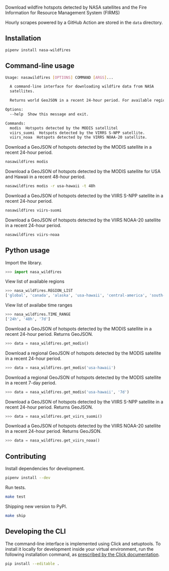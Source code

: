 Download wildfire hotspots detected by NASA satellites and the Fire Information for Resource Management System (FIRMS)

Hourly scrapes powered by a GitHub Action are stored in the `data` directory.

## Installation

```bash
pipenv install nasa-wildfires
```

## Command-line usage

```bash
Usage: nasawildfires [OPTIONS] COMMAND [ARGS]...

  A command-line interface for downloading wildfire data from NASA
  satellites.

  Returns world GeoJSON in a recent 24-hour period. For available regions and time ranges, see options.

Options:
  --help  Show this message and exit.

Commands:
  modis  Hotspots detected by the MODIS satellitel
  viirs_suomi  Hotspots detected by the VIRRS S-NPP satellite.
  viirs_noaa  Hotspots detected by the VIRRS NOAA-20 satellite.
```
Download a GeoJSON of hotspots detected by the MODIS satellite in a recent 24-hour period.

```bash
nasawildfires modis
```

Download a GeoJSON of hotspots detected by the MODIS satellite for USA and Hawaii in a recent 48-hour period.

```bash
nasawildfires modis -r usa-hawaii -t 48h
```

Download a GeoJSON of hotspots detected by the VIIRS S-NPP satellite in a recent 24-hour period.

```bash
nasawildfires viirs-suomi
```

Download a GeoJSON of hotspots detected by the VIIRS NOAA-20 satellite in a recent 24-hour period.

```bash
nasawildfires viirs-noaa
```

## Python usage

Import the library.

```python
>>> import nasa_wildfires
```

View list of available regions
```python
>>> nasa_wildfires.REGION_LIST
['global', 'canada', 'alaska', 'usa-hawaii', 'central-america', 'south-america', 'europe', 'north-central-africa', 'southern-africa', 'russia-asia', 'south-asia', 'southeast-asia', 'australia-newzealand']
```

View list of availabe time ranges
```python
>>> nasa_wildfires.TIME_RANGE
['24h', '48h', '7d']
```

Download a GeoJSON of hotspots detected by the MODIS satellite in a recent 24-hour period. Returns GeoJSON.

```python
>>> data = nasa_wildfires.get_modis()
```

Download a regional GeoJSON of hotspots detected by the MODIS satellite in a recent 24-hour period.

```python
>>> data = nasa_wildfires.get_modis('usa-hawaii')
```

Download a regional GeoJSON of hotspots detected by the MODIS satellite in a recent 7-day period.

```python
>>> data = nasa_wildfires.get_modis('usa-hawaii', '7d')
```

Download a GeoJSON of hotspots detected by the VIIRS S-NPP satellite in a recent 24-hour period. Returns GeoJSON.

```python
>>> data = nasa_wildfires.get_viirs_suomi()
```

Download a GeoJSON of hotspots detected by the VIIRS NOAA-20 satellite in a recent 24-hour period. Returns GeoJSON.

```python
>>> data = nasa_wildfires.get_viirs_noaa()
```

## Contributing

Install dependencies for development.

```bash
pipenv install --dev
```

Run tests.

```bash
make test
```

Shipping new version to PyPI.

```bash
make ship
```

## Developing the CLI

The command-line interface is implemented using Click and setuptools. To install it locally for development inside your virtual environment, run the following installation command, as [prescribed by the Click documentation](https://click.palletsprojects.com/en/7.x/setuptools/#setuptools-integration).

```bash
pip install --editable .
```
